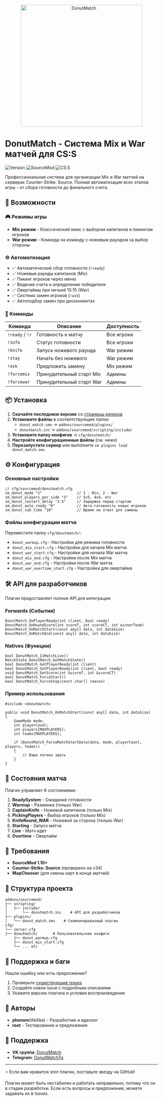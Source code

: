 <p align="center">
  <img width="400" height="400" alt="DonutMatch" src="https://github.com/user-attachments/assets/e23ba4f5-5091-40af-ba7c-89d365da4420" />
</p>

# DonutMatch - Система Mix и War матчей для CS:S

![Version](https://img.shields.io/badge/version-5.11--debug--maphooser--load-blue)
![SourceMod](https://img.shields.io/badge/sourcemod-1.10+-green)
![CS:S](https://img.shields.io/badge/CS:Source-v34-orange)

Профессиональная система для организации Mix и War матчей на серверах Counter-Strike: Source. Полная автоматизация всех этапов игры - от сбора готовности до финального счета.

## 🚀 Возможности

### 🎮 Режимы игры
- **Mix режим** - Классический микс с выбором капитанов и пикингом игроков
- **War режим** - Команда на команду с ножевым раундом за выбор стороны

### ⚙️ Автоматизация
- ✅ Автоматический сбор готовности (`!ready`)
- ✅ Ножевые раунды капитанов (Mix)
- ✅ Пикинг игроков через меню
- ✅ Ведение счета и определение победителя
- ✅ Овертаймы при ничьей 15:15 (War)
- ✅ Система замен игроков (`!ask`)
- ✅ Автоподбор замен при дисконнектах

### 🎯 Команды
| Команда | Описание | Доступность |
|---------|----------|-------------|
| `!ready` / `!r` | Готовность к матчу | Все игроки |
| `!info` | Статус готовности | Все игроки |
| `!knife` | Запуск ножевого раунда | War режим |
| `!stay` | Начать без ножевого | War режим |
| `!ask` | Предложить замену | Mix режим |
| `!forcemix` | Принудительный старт Mix | Админы |
| `!forcewar` | Принудительный старт War | Админы |

## 📦 Установка

1. **Скачайте последнюю версию** со [страницы релизов](https://github.com/Akllike/DonutMatch/releases)
2. **Установите файлы** в соответствующие папки:
   - `donut_match.smx` → `addons/sourcemod/plugins/`
   - `donutmatch.inc` → `addons/sourcemod/scripting/include/`
3. **Установите папку конфигов** → `cfg/donutmatch/`
4. **Настройте конфигурационные файлы** (см. ниже)
5. **Перезапустите сервер** или выполните `sm plugins load donut_match.smx`

## ⚙️ Конфигурация

### Основные настройки
```sourcemod
// cfg/sourcemod/donutmatch.cfg
sm_donut_mode "1"                // 1 - Mix, 2 - War
sm_donut_players_per_side "5"    // 5v5, 4v4, etc
sm_donut_restart_delay "3.5"     // Задержка перед стартом
sm_donut_auto_ready "0"          // Авто-готовность новых игроков
sm_donut_sub_time "10"           // Время на ответ для замены
```

### Файлы конфигурации матча
Переместите папку `cfg/donutmatch/`:

- `donut_warmup.cfg` - Настройки для режима готовности
- `donut_mix_start.cfg` - Настройки для начала Mix матча  
- `donut_war_start.cfg` - Настройки для начала War матча
- `donut_mix_end.cfg` - Настройки после Mix матча
- `donut_war_end.cfg` - Настройки после War матча
- `donut_war_overtime_start.cfg` - Настройки для овертайма

## 🛠️ API для разработчиков

Плагин предоставляет полное API для интеграции:

### Forwards (События)
```sourcepawn
DonutMatch_OnPlayerReady(int client, bool ready)
DonutMatch_OnRoundScore(int scoreT, int scoreCT, int winnerTeam) 
DonutMatch_OnMatchStart(const any[] data, int dataSize)
DonutMatch_OnMatchEnd(const any[] data, int dataSize)
```

### Natives (Функции)
```sourcepawn
bool DonutMatch_IsMatchLive()
MatchState DonutMatch_GetMatchState()
bool DonutMatch_GetPlayerReady(int client)
bool DonutMatch_SetPlayerReady(int client, bool ready)
void DonutMatch_GetScore(int &scoreT, int &scoreCT)
bool DonutMatch_ForceStart()
bool DonutMatch_ForceStop(const char[] reason)
```

### Пример использования
```sourcepawn
#include <donutmatch>

public void DonutMatch_OnMatchStart(const any[] data, int dataSize)
{
    GameMode mode;
    int playerCount;
    int players[MAXPLAYERS];
    int teams[MAXPLAYERS];
    
    if (DonutMatch_ParseMatchStartData(data, mode, playerCount, players, teams))
    {
        // Ваша логика здесь
    }
}
```

## 🎨 Состояния матча

Плагин управляет 8 состояниями:
1. **ReadySystem** - Ожидание готовности
2. **Warmup** - Разминка (только War)
3. **CaptainKnife** - Ножевой капитанов (только Mix)
4. **PickingPlayers** - Выбор игроков (только Mix)
5. **KnifeRound_WAR** - Ножевой за сторону (только War)
6. **Starting** - Запуск матча
7. **Live** - Матч идет
8. **Overtime** - Овертайм

## 🔧 Требования

- **SourceMod 1.10+**
- **Counter-Strike: Source** (проверено на v34)
- **MapChooser** (для смены карт в конце матчей)

## 📁 Структура проекта

```
addons/sourcemod/
├── scripting/
│   ├── include/
│       └── donutmatch.inc    # API для разработчиков
├── plugins/
│   └── donut_match.smx    # Скомпилированный плагин
cfg/
└── server.cfg
├── donutmatch/       # Пользовательские конфиги
    ├── donut_warmup.cfg
    ├── donut_mix_start.cfg
    └── ... etc
```

## 🐛 Поддержка и баги

Нашли ошибку или есть предложение? 
1. Проверьте [существующие issues](https://github.com/Akllike/DonutMatch/issues)
2. Создайте новое issue с подробным описанием
3. Укажите версию плагина и условия воспроизведения

## 👥 Авторы

- **phenom**(Akllike) - Разработчик и идеолог
- **root** - Тестирование и предложения

## 💬 Поддержка

- **VK группа**: [DonutMatch](https://vk.com/jquerry)
- **Telegram**: [DonutMatchTg](https://t.me/donutmatch)

---

⭐ Если вам нравится этот плагин, поставьте звезду на GitHub!

Плагин может быть нестабилен и работать неправильно, потому что он в стадии разработки. Если есть вопросы и предложения, можете задавать их в Issues.
